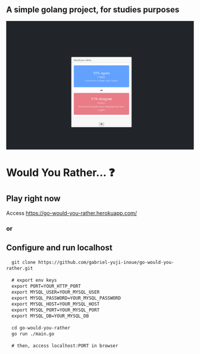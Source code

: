 ## A simple golang project, for studies purposes

![alt text](https://github.com/gabriel-yuji-inoue/media/blob/master/screenshoot_would_you_rather_result.png?raw=true)

# Would You Rather... ❓

## Play right now
Access https://go-would-you-rather.herokuapp.com/

### or

## Configure and run localhost
``` shell
  git clone https://github.com/gabriel-yuji-inoue/go-would-you-rather.git
  
  # export env keys
  export PORT=YOUR_HTTP_PORT
  export MYSQL_USER=YOUR_MYSQL_USER
  export MYSQL_PASSWORD=YOUR_MYSQL_PASSWORD
  export MYSQL_HOST=YOUR_MYSQL_HOST
  export MYSQL_PORT=YOUR_MYSQL_PORT
  export MYSQL_DB=YOUR_MYSQL_DB

  cd go-would-you-rather
  go run ./main.go

  # then, access localhost:PORT in browser
```


